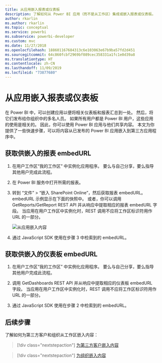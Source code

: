 ```yaml
---
title: 从应用嵌入报表或仪表板
description: 了解如何从 Power BI 应用（而不是从工作区）集成或嵌入报表或仪表板。
author: rkarlin
ms.author: rkarlin
ms.topic: conceptual
ms.service: powerbi
ms.subservice: powerbi-developer
ms.custom: mvc
ms.date: 11/27/2018
ms.openlocfilehash: 188601167684313c6e103063e67b9ba57fd2d451
ms.sourcegitcommit: 64c860fcbf2969bf089cec358331a1fc1e0d39a8
ms.translationtype: HT
ms.contentlocale: zh-CN
ms.lasthandoff: 11/09/2019
ms.locfileid: "73877680"
---
```

# <a name="embed-reports-or-dashboards-from-apps"></a>从应用嵌入报表或仪表板

在 Power BI 中，可以创建应用以便将相关仪表板和报表汇总到一处。 然后，将它们发布给你组织中的多名人员。 如果所有用户都是 Power BI 用户，这些应用的使用是相关的。 因此，你可以使用 Power BI 应用与他们共享内容。 本文为你提供了一些快速步骤，可以将内容从已发布的 Power BI 应用嵌入到第三方应用程序中。

## <a name="grab-a-report-embedurl-for-embedding"></a>获取供嵌入的报表 embedURL

1. 在用户工作区“我的工作区”  中实例化应用程序。 要么与自己分享，要么指导其他用户完成此流程。

2. 在 Power BI 服务中打开所需的报表。

3. 转到  “文件” >   “嵌入 SharePoint Online”，然后获取报表 embedURL。 embedURL 示例显示在下面的快照中。 或者，你可以调用 GetReports/GetReport REST API 并从响应中提取相应的报表 embedURL 字段。 当应用在用户工作区中实例化时，REST 调用不应将工作区标识符用作 URL 的一部分。

    ![从应用嵌入内容](media/embed-from-apps/embed-from-app.png)

4. 通过 JavaScript SDK 使用在步骤 3 中检索到的 embedURL。

## <a name="grab-a-dashboard-embedurl-for-embedding"></a>获取供嵌入的仪表板 embedURL

1. 在用户工作区“我的工作区”  中实例化应用程序。 要么与自己分享，要么指导其他用户完成此流程。

2. 调用 GetDashboards REST API 并从响应中提取相应的仪表板 embedURL 字段。 当应用在用户工作区中实例化时，REST 调用不应将工作区标识符用作 URL 的一部分。

3. 通过 JavaScript SDK 使用在步骤 2 中检索到的 embedURL。

## <a name="next-steps"></a>后续步骤

了解如何为第三方客户和组织从工作区嵌入内容：

> [!div class="nextstepaction"]
>[为第三方客户嵌入内容](embed-sample-for-customers.md)

> [!div class="nextstepaction"]
>[为组织嵌入内容](embed-sample-for-your-organization.md)

